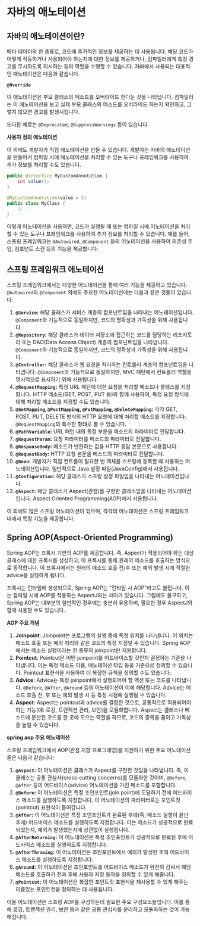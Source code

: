 # **자바의 애노테이션**

## 자바의 애노테이션이란?

메타 데이터의 한 종류로, 코드에 추가적인 정보를 제공하는 데 사용됩니다. 해당 코드가 어떻게 작동하거나 사용되어야 하는지에 대한 정보를 제공하거나, 컴파일러에게 특정 경고를 무시하도록 지시하는 등의 역할을 수행할 수 있습니다. 자바에서 사용되는 대표적인 애노테이션은 다음과 같습니다.

**`@Override`**

이 애노테이션은 부모 클래스의 메소드를 오버라이드 한다는 것을 나타냅니다. 컴파일러는 이 애노테이션을 보고 실제 부모 클래스의 메소드를 오버라이드 하는지 확인하고, 그렇지 않으면 경고를 발생시킵니다.

또다른 예로는 `@Deprecated`, `@SuppressWarnings` 등이 있습니다.

**사용자 정의 애노테이션**

이 외에도 개발자가 직접 애노테이션을 만들 수 있습니다. 개발자는 자바의 애노테이션을 만들어서 컴파일 시에 애노테이션을 처리할 수 있는 도구나 프레임워크를 사용하여 추가 정보를 처리할 수도 있습니다.

```java
public @interface MyCustomAnnotation {
    int value();
}
```

```java
@MyCustomAnnotation(value = 5)
public class MyClass {
    // ...
}
```

이렇게 어노테이션을 사용하면, 코드가 실행될 때 또는 컴파일 시에 어노테이션을 처리할 수 있는 도구나 프레임워크를 사용하여 추가 정보를 처리할 수 있습니다. 예를 들어, 스프링 프레임워크는 `@Autowired`, `@Component` 등의 어노테이션을 사용하여 의존성 주입, 컴포넌트 스캔 등의 기능을 제공합니다.

## 스프링 프레임워크 애노테이션

스프링 프레임워크에서는 다양한 어노테이션을 통해 여러 기능을 제공하고 있습니다. `@Autowired`와 `@Component` 외에도 주요한 어노테이션에는 다음과 같은 것들이 있습니다:

1. **`@Service`:** 해당 클래스가 서비스 계층의 컴포넌트임을 나타내는 어노테이션입니다. `@Component`와 기능적으로 동일하지만, 코드의 명확성과 가독성을 위해 사용됩니다.
2. **`@Repository`:** 해당 클래스가 데이터 저장소에 접근하는 코드를 담당하는 리포지토리 또는 DAO(Data Access Object) 계층의 컴포넌트임을 나타냅니다. `@Component`와 기능적으로 동일하지만, 코드의 명확성과 가독성을 위해 사용됩니다.
3. **`@Controller`:** 해당 클래스가 웹 요청을 처리하는 컨트롤러 계층의 컴포넌트임을 나타냅니다. `@Component`와 기능적으로 동일하지만, MVC 패턴에서 컨트롤러 역할을 명시적으로 표시하기 위해 사용됩니다.
4. **`@RequestMapping`:** 특정 URL 패턴에 대한 요청을 처리할 메소드나 클래스를 지정합니다. HTTP 메소드(GET, POST, PUT 등)와 함께 사용하여, 특정 요청 방식에 대해 처리할 메소드를 지정할 수도 있습니다.
5. **`@GetMapping`, `@PostMapping`, `@PutMapping`, `@DeleteMapping`:** 각각 GET, POST, PUT, DELETE 방식의 HTTP 요청에 대해 처리할 메소드를 지정합니다. `@RequestMapping`의 특수한 형태로 볼 수 있습니다.
6. **`@PathVariable`:** URL 패턴 내의 특정 부분을 메소드의 파라미터로 전달합니다.
7. **`@RequestParam`:** 요청 파라미터를 메소드의 파라미터로 전달합니다.
8. **`@ResponseBody`:** 메소드가 반환하는 값을 HTTP 응답 본문으로 사용합니다.
9. **`@RequestBody`:** HTTP 요청 본문을 메소드의 파라미터로 전달합니다.
10. **`@Bean`:** 개발자가 직접 컨트롤이 필요한 빈 객체를 스프링에 등록할 때 사용하는 어노테이션입니다. 일반적으로 Java 설정 파일(JavaConfig)에서 사용됩니다.
11. **`@Configuration`:** 해당 클래스가 스프링 설정 파일임을 나타내는 어노테이션입니다.
12. **`@Aspect`:** 해당 클래스가 Aspect(관점)를 구현한 클래스임을 나타내는 어노테이션입니다. Aspect Oriented Programming(AOP)에서 사용됩니다.

이 외에도 많은 스프링 어노테이션이 있으며, 각각의 어노테이션은 스프링 프레임워크 내에서 특정 기능을 제공합니다.

## Spring AOP(Aspect-Oriented Programming)

Spring AOP는 프록시 기반의 AOP를 제공합니다. 즉, Aspect가 적용되어야 하는 대상 클래스에 대한 프록시를 생성하고, 이 프록시를 통해 원래의 메소드를 호출하는 방식으로 동작합니다. 이 프록시에서는 원래의 메소드 호출 전/후 또는 예외 발생 시에 적절한 advice를 실행하게 됩니다.

프록시는 런타임에 생성되므로, Spring AOP는 "런타임 시 AOP"라고도 불립니다. 이는 컴파일 시에 AOP를 적용하는 AspectJ와는 차이가 있습니다. 그럼에도 불구하고, Spring AOP는 대부분의 일반적인 경우에는 충분히 유용하며, 필요한 경우 AspectJ와 함께 사용할 수도 있습니다.

**AOP 주요 개념**

1. **Joinpoint**: Joinpoint는 프로그램의 실행 중에 특정 위치를 나타냅니다. 이 위치는 메소드 호출 또는 예외 처리와 같은 코드의 특정 지점일 수 있습니다. Spring AOP에서는 메소드 실행이라는 한 종류의 joinpoint만 지원합니다.
2. **Pointcut**: Pointcut은 어떤 joinpoint를 어드바이스할 것인지 결정하는 기준을 나타냅니다. 이는 특정 메소드 이름, 애노테이션 타입 등을 기준으로 정의할 수 있습니다. Pointcut 표현식을 사용하여 더 복잡한 규칙을 정의할 수도 있습니다.
3. **Advice**: Advice는 특정 joinpoint에서 실행되어야 할 액션 또는 코드를 나타냅니다. `@Before`, `@After`, `@Around` 등의 어노테이션이 이에 해당합니다. Advice는 메소드 호출 전, 후 또는 예외 발생 시 등 특정 시점에 실행될 수 있습니다.
4. **Aspect**: Aspect는 pointcut과 advice를 결합한 것으로, 공통적으로 적용되어야 하는 기능(예: 로깅, 트랜잭션 관리, 보안)을 모듈화합니다. Aspect는 클래스나 메소드에 분산된 코드를 한 곳에 모으는 역할을 하므로, 코드의 중복을 줄이고 가독성을 높일 수 있습니다.

**spring aop 주요 애노테이션**

스프링 프레임워크에서 AOP(관점 지향 프로그래밍)를 지원하기 위한 주요 어노테이션들은 다음과 같습니다:

1. **`@Aspect`:** 이 어노테이션은 클래스가 Aspect를 구현한 것임을 나타냅니다. 즉, 이 클래스는 공통 관심사(cross-cutting concerns)를 모듈화한 것이며, `@Before`, `@After` 등의 어드바이스(advice) 어노테이션을 가진 메소드를 포함합니다.
2. **`@Before`:** 이 어노테이션은 특정 조인포인트(join point)에 도달하기 전에 어드바이스 메소드를 실행하도록 지정합니다. 이 어노테이션의 파라미터로는 포인트컷(pointcut) 표현식이 들어갑니다.
3. **`@After`:** 이 어노테이션은 특정 조인포인트가 완료된 후에(즉, 메소드 실행이 끝난 후에) 어드바이스 메소드를 실행하도록 지정합니다. 이는 메소드가 성공적으로 완료되었는지, 예외가 발생했는지에 상관없이 실행됩니다.
4. **`@AfterReturning`:** 이 어노테이션은 특정 조인포인트가 성공적으로 완료된 후에 어드바이스 메소드를 실행하도록 지정합니다.
5. **`@AfterThrowing`:** 이 어노테이션은 조인포인트에서 예외가 발생한 후에 어드바이스 메소드를 실행하도록 지정합니다.
6. **`@Around`:** 이 어노테이션은 조인포인트를 어드바이스 메소드가 완전히 감싸서 해당 메소드를 호출하기 전과 후에 사용자 지정 동작을 정의할 수 있게 해줍니다.
7. **`@Pointcut`:** 이 어노테이션은 복잡한 포인트컷 표현식을 재사용할 수 있게 해주는 이름있는 포인트컷을 정의하는 데 사용됩니다.

이들 어노테이션은 스프링 AOP를 구성하는데 필요한 주요 구성요소들입니다. 이를 통해 로깅, 트랜잭션 관리, 보안 등과 같은 공통 관심사를 분리하고 모듈화하는 것이 가능해집니다.
